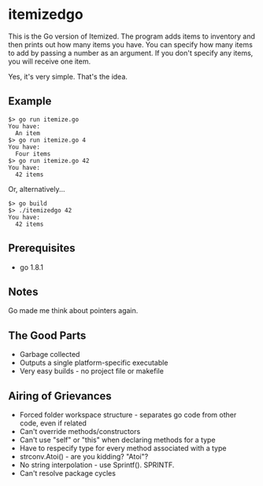 # itemizedgo

This is the Go version of Itemized. The program adds items to inventory and then prints out how many items you have. You can specify how many items to add by passing a number as an argument. If you don't specify any items, you will receive one item. 

Yes, it's very simple. That's the idea.

## Example

```
$> go run itemize.go
You have:
  An item
$> go run itemize.go 4
You have:
  Four items
$> go run itemize.go 42
You have: 
  42 items
```

Or, alternatively...

```
$> go build
$> ./itemizedgo 42
You have:
  42 items
```

## Prerequisites
- go 1.8.1

## Notes

Go made me think about pointers again. 

## The Good Parts
- Garbage collected
- Outputs a single platform-specific executable
- Very easy builds - no project file or makefile

## Airing of Grievances
- Forced folder workspace structure - separates go code from other code, even if related
- Can't override methods/constructors 
- Can't use "self" or "this" when declaring methods for a type
- Have to respecify type for every method associated with a type
- strconv.Atoi() - are you kidding? "Atoi"?
- No string interpolation - use Sprintf(). SPRINTF.
- Can't resolve package cycles
